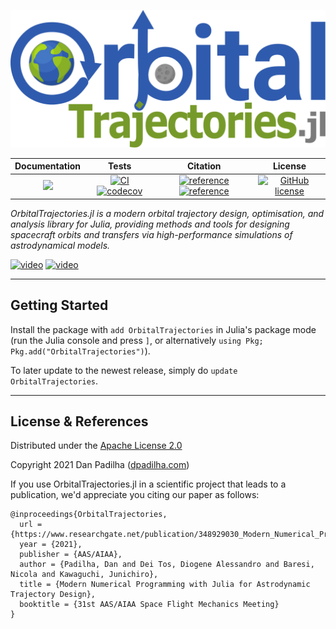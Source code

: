 ![OrbitalTrajectories.jl](docs/src/assets/logo.svg?raw=true)

| **Documentation**   |  **Tests**     |  Citation| License
|:--------:|:----------------------:|:-----:|:-----:|
|[![](https://img.shields.io/badge/docs-online-blue.svg)](https://dpad.github.io/OrbitalTrajectories.jl/stable/)| [![CI](https://github.com/dpad/OrbitalTrajectories.jl/workflows/CI/badge.svg)](https://github.com/dpad/OrbitalTrajectories.jl/actions) [![codecov](https://codecov.io/gh/dpad/OrbitalTrajectories.jl/branch/master/graph/badge.svg)](https://codecov.io/gh/dpad/OrbitalTrajectories.jl) | [![reference](https://img.shields.io/badge/Thesis%20%28v0.2.0dev%29-Padilha%202021-brightgreen)](https://www.researchgate.net/publication/353906343_Composable_Astrodynamics_Software_via_Multiple_Dispatch_and_Meta-Programming) [![reference](https://img.shields.io/badge/Paper%20%28v0.1.1%29-Padilha%20et%20al%202021-brightgreen)](https://dpadilha.com/Padilha%20-%20AAS%2021-303.pdf) | [![GitHub license](https://img.shields.io/github/license/dpad/OrbitalTrajectories.jl)](LICENSE)

*OrbitalTrajectories.jl is a modern orbital trajectory design, optimisation, and analysis library for Julia, providing methods and tools for designing spacecraft orbits and transfers via high-performance simulations of astrodynamical models.*

[![video](https://img.shields.io/badge/Presentation-AAS%2FAIAA%20Conference-brightgreen)](https://www.youtube.com/watch?v=FMVOUvWNlLE) [![video](https://img.shields.io/badge/Presentation-JuliaCon%202021-brightgreen)](https://www.youtube.com/watch?v=iJr_lU7_7Go)

---

## Getting Started

Install the package with ```add OrbitalTrajectories``` in Julia's package
mode (run the Julia console and press ```]```, or alternatively ```using Pkg;
Pkg.add("OrbitalTrajectories")```).

To later update to the newest release, simply do ```update OrbitalTrajectories```.

---

## License & References
Distributed under the [Apache License 2.0](LICENSE)

Copyright 2021 Dan Padilha ([dpadilha.com](http://www.dpadilha.com))

If you use OrbitalTrajectories.jl in a scientific project that leads to a publication, we'd appreciate you citing our paper as follows:
```
@inproceedings{OrbitalTrajectories,
  url = {https://www.researchgate.net/publication/348929030_Modern_Numerical_Programming_with_Julia_for_Astrodynamic_Trajectory_Design},
  year = {2021},
  publisher = {AAS/AIAA},
  author = {Padilha, Dan and Dei Tos, Diogene Alessandro and Baresi, Nicola and Kawaguchi, Junichiro},
  title = {Modern Numerical Programming with Julia for Astrodynamic Trajectory Design},
  booktitle = {31st AAS/AIAA Space Flight Mechanics Meeting}
}
```
